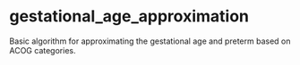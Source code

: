 # gestational_age_approximation
Basic algorithm for approximating the gestational age and preterm based on ACOG categories.
